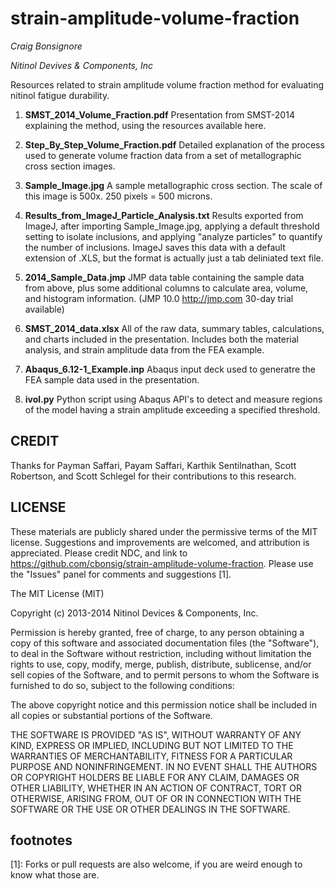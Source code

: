 strain-amplitude-volume-fraction
================================
*Craig Bonsignore*

*Nitinol Devives & Components, Inc*

Resources related to strain amplitude volume fraction method for evaluating nitinol fatigue durability.

1. **SMST_2014_Volume_Fraction.pdf** Presentation from SMST-2014 explaining the method, using the resources available here.

2. **Step_By_Step_Volume_Fraction.pdf** Detailed explanation of the process used to generate volume fraction data from a set of metallographic cross section images.

3. **Sample_Image.jpg** A sample metallographic cross section. The scale of this image is 500x. 250 pixels = 500 microns.

4. **Results_from_ImageJ_Particle_Analysis.txt** Results exported from ImageJ, after importing Sample_Image.jpg, applying a default threshold setting to isolate inclusions, and applying "analyze particles" to quantify the number of inclusions. ImageJ saves this data with a default extension of .XLS, but the format is actually just a tab deliniated text file.

5. **2014_Sample_Data.jmp** JMP data table containing the sample data from above, plus some additional columns to calculate area, volume, and histogram information. (JMP 10.0 http://jmp.com 30-day trial available)

6. **SMST_2014_data.xlsx** All of the raw data, summary tables, calculations, and charts included in the presentation. Includes both the material analysis, and strain amplitude data from the FEA example.

7. **Abaqus_6.12-1_Example.inp** Abaqus input deck used to generatre the FEA sample data used in the presentation. 

8. **ivol.py** Python script using Abaqus API's to detect and measure regions of the model having a strain amplitude exceeding a specified threshold.

CREDIT
------
Thanks for Payman Saffari, Payam Saffari, Karthik Sentilnathan, Scott Robertson, and Scott Schlegel for their contributions to this research.

LICENSE
-------

These materials are publicly shared under the permissive terms of the MIT license. Suggestions and improvements are welcomed, and attribution is appreciated. Please credit NDC, and link to https://github.com/cbonsig/strain-amplitude-volume-fraction. Please use the "Issues" panel for comments and suggestions [1].

The MIT License (MIT)

Copyright (c) 2013-2014 Nitinol Devices & Components, Inc.

Permission is hereby granted, free of charge, to any person obtaining a copy
of this software and associated documentation files (the "Software"), to deal
in the Software without restriction, including without limitation the rights
to use, copy, modify, merge, publish, distribute, sublicense, and/or sell
copies of the Software, and to permit persons to whom the Software is
furnished to do so, subject to the following conditions:

The above copyright notice and this permission notice shall be included in all
copies or substantial portions of the Software.

THE SOFTWARE IS PROVIDED "AS IS", WITHOUT WARRANTY OF ANY KIND, EXPRESS OR
IMPLIED, INCLUDING BUT NOT LIMITED TO THE WARRANTIES OF MERCHANTABILITY,
FITNESS FOR A PARTICULAR PURPOSE AND NONINFRINGEMENT. IN NO EVENT SHALL THE
AUTHORS OR COPYRIGHT HOLDERS BE LIABLE FOR ANY CLAIM, DAMAGES OR OTHER
LIABILITY, WHETHER IN AN ACTION OF CONTRACT, TORT OR OTHERWISE, ARISING FROM,
OUT OF OR IN CONNECTION WITH THE SOFTWARE OR THE USE OR OTHER DEALINGS IN THE
SOFTWARE.

footnotes
---------

[1]: Forks or pull requests are also welcome, if you are weird enough to know what those are.
